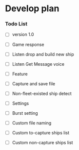 # Develop plan

### Todo List

- [ ] version 1.0
 - [ ] Game response
  -  [ ] Listen drop and build new ship
  -  [ ] Listen Get Message voice
 - [ ] Feature
  - [ ] Capture and save file
  - [ ] Non-fleet-existed ship detect
 - [ ] Settings
  - [ ] Burst setting
  - [ ] Custom file naming
  - [ ] Custom to-capture ships list
  - [ ] Custom non-capture ships list

